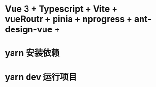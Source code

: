 # Vue 3 + Typescript + Vite + vueRoutr + pinia + nprogress + ant-design-vue +
# yarn 安装依赖

# yarn dev 运行项目